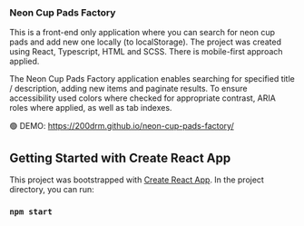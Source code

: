 ### Neon Cup Pads Factory

This is a front-end only application where you can search for neon cup pads and add new one locally (to localStorage). The project was created using React, Typescript, HTML and SCSS. There is mobile-first approach applied.

The Neon Cup Pads Factory application enables searching for specified title / description, adding new items and paginate results. To ensure accessibility used colors where checked for appropriate contrast, ARIA roles where applied, as well as tab indexes.


🟢 DEMO: https://200drm.github.io/neon-cup-pads-factory/ 


## Getting Started with Create React App

This project was bootstrapped with [Create React App](https://github.com/facebook/create-react-app).
In the project directory, you can run:

### `npm start`
